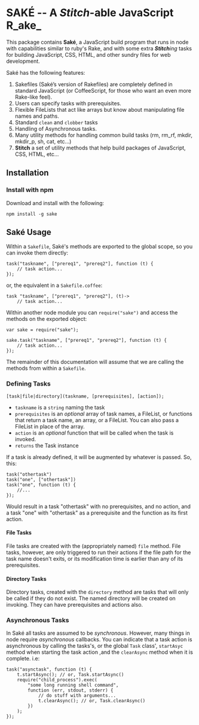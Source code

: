 SAKÉ -- A _Stitch_-able JavaScript R_ake_
=======================================

This package contains **Saké**, a JavaScript build program that runs in node with capabilities similar to ruby's Rake, and with some extra _**Stitch**ing_ tasks for building JavaScript, CSS, HTML, and other sundry files for web development.

Saké has the following features:

1.  Sakefiles (Saké’s version of Rakefiles) are completely defined in standard JavaScript (or CoffeeScript, for those who want an even more Rake-like feel).
2.  Users can specify tasks with prerequisites.
3.  Flexible FileLists that act like arrays but know about manipulating file names and paths.
4.  Standard `clean` and `clobber` tasks
5.  Handling of Asynchronous tasks.
6.  Many utility methods for handling common build tasks (rm, rm\_rf, mkdir, mkdir\_p, sh, cat, etc...)
7.  **Stitch** a set of utility methods that help build packages of JavaScript, CSS, HTML, etc...


Installation
------------

### Install with npm

Download and install with the following:

    npm install -g sake

Saké Usage
----------

Within a `Sakefile`, Saké's methods are exported to the global scope, so you can invoke them directly:

    task("taskname", ["prereq1", "prereq2"], function (t) {
        // task action...
    });
    
or, the equivalent in a `Sakefile.coffee`:

    task "taskname", ["prereq1", "prereq2"], (t)->
        // task action...
    
Within another node module you can `require("sake")` and access the methods on the exported object:
    
    var sake = require("sake");
    
    sake.task("taskname", ["prereq1", "prereq2"], function (t) {
        // task action...
    });

The remainder of this documentation will assume that we are calling the methods from within a `Sakefile`.


### Defining Tasks

`[task|file|directory](taskname, [prerequisites], [action]);`

*   `taskname` is a `string` naming the task
*   `prerequisites` is an _optional_ array of task names, a FileList, or functions that return a task name, an array, or a FileList. You can also pass a FileList in place of the array.
*   `action` is an _optional_ function that will be called when the task is invoked.
*   `returns` the Task instance

If a task is already defined, it will be augmented by whatever is passed. So, this:

    task("othertask")
    task("one", ["othertask"])
    task("one", function (t) {
        //...
    });

Would result in a task "othertask" with no prerequisites, and no action, and a task "one" with "othertask" as a prerequisite and the function as its first action.


#### File Tasks

File tasks are created with the (appropriately named) `file` method. File tasks, however, are only triggered to run their actions if the file path for the task name doesn't exits, or its modification time is earlier than any of its prerequisites.


#### Directory Tasks

Directory tasks, created with the `directory` method are tasks that will only be called if they do not exist. The named directory will be created on invoking. They can have prerequisites and actions also.


### Asynchronous Tasks

In Saké all tasks are assumed to be *synchronous*. However, many things in node require *asynchronous* callbacks. You can indicate that a task action is asynchronous by calling the tasks's, or the global `Task` class', `startAsyc` method when starting the task action ,and the `clearAsync` method when it is complete. i.e:

    task("asynctask", function (t) {
        t.startAsync(); // or, Task.startAsync()
        require("child_process").exec(
            "some long running shell command",
            function (err, stdout, stderr) {
                // do stuff with arguments...
                t.clearAsync(); // or, Task.clearAsync()
            })
        );
    });

